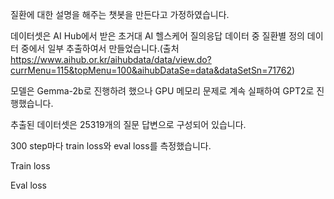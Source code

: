 질환에 대한 설명을 해주는 챗봇을 만든다고 가정하였습니다.

데이터셋은 AI Hub에서 받은 초거대 AI 헬스케어 질의응답 데이터 중 질환별 정의 데이터 중에서 일부 추출하여서 만들었습니다.(출처 https://www.aihub.or.kr/aihubdata/data/view.do?currMenu=115&topMenu=100&aihubDataSe=data&dataSetSn=71762)

모델은 Gemma-2b로 진행하려 했으나 GPU 메모리 문제로 계속 실패하여 GPT2로 진행했습니다.

추출된 데이터셋은 25319개의 질문 답변으로 구성되어 있습니다.

300 step마다 train loss와 eval loss를 측정했습니다.

Train loss

Eval loss
